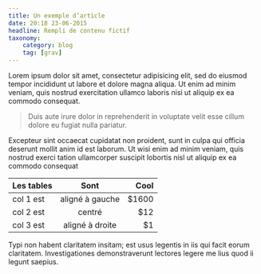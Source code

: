 ```yaml
---
title: Un exemple d’article
date: 20:18 23-06-2015
headline: Rempli de contenu fictif
taxonomy:
    category: blog
    tag: [grav]
---
```


Lorem ipsum dolor sit amet, consectetur adipisicing elit, sed do eiusmod tempor incididunt ut labore et dolore magna aliqua. Ut enim ad minim veniam, quis nostrud exercitation ullamco laboris nisi ut aliquip ex ea commodo consequat.

 > Duis aute irure dolor in reprehenderit in voluptate velit esse cillum dolore eu fugiat nulla pariatur.

 Excepteur sint occaecat cupidatat non proident, sunt in culpa qui officia deserunt mollit anim id est laborum. Ut wisi enim ad minim veniam, quis nostrud exerci tation ullamcorper suscipit lobortis nisl ut aliquip ex ea commodo consequat

| Les tables |       Sont      |  Cool |
|------------|:---------------:|------:|
| col 1 est  | aligné à gauche | $1600 |
| col 2 est  |      centré     |   $12 |
| col 3 est  | aligné à droite |    $1 |

Typi non habent claritatem insitam; est usus legentis in iis qui facit eorum claritatem. Investigationes demonstraverunt lectores legere me lius quod ii legunt saepius.
